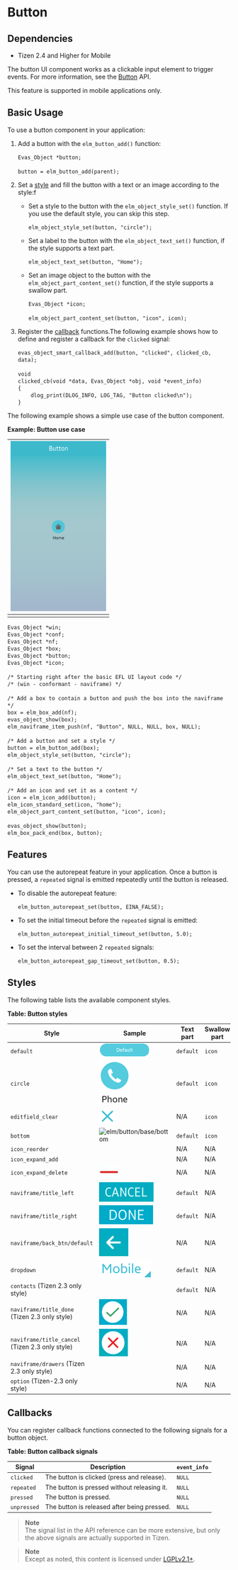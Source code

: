 # Button

## Dependencies

- Tizen 2.4 and Higher for Mobile

The button UI component works as a clickable input element to trigger events. For more information, see the [Button](../../../../../org.tizen.native.mobile.apireference/group__Elm__Button.html) API.

This feature is supported in mobile applications only.

## Basic Usage

To use a button component in your application:

1. Add a button with the `elm_button_add()` function:

   ```
   Evas_Object *button;

   button = elm_button_add(parent);
   ```

2. Set a [style](#style) and fill the button with a text or an image according to the style:f

   - Set a style to the button with the `elm_object_style_set()` function. If you use the default style, you can skip this step.

     ```
     elm_object_style_set(button, "circle");
     ```

   - Set a label to the button with the `elm_object_text_set()` function, if the style supports a text part.

     ```
     elm_object_text_set(button, "Home");
     ```

   - Set an image object to the button with the `elm_object_part_content_set()` function, if the style supports a swallow part.

     ```
     Evas_Object *icon;

     elm_object_part_content_set(button, "icon", icon);
     ```

3. Register the [callback](#callback) functions.The following example shows how to define and register a callback for the `clicked` signal:

   ```
   evas_object_smart_callback_add(button, "clicked", clicked_cb, data);

   void
   clicked_cb(void *data, Evas_Object *obj, void *event_info)
   {
       dlog_print(DLOG_INFO, LOG_TAG, "Button clicked\n");
   }
   ```

The following example shows a simple use case of the button component.

**Example: Button use case**

| ![Button](./media/button1.png) |
| -------------------------------------- |
|                                        |

```
Evas_Object *win;
Evas_Object *conf;
Evas_Object *nf;
Evas_Object *box;
Evas_Object *button;
Evas_Object *icon;

/* Starting right after the basic EFL UI layout code */
/* (win - conformant - naviframe) */

/* Add a box to contain a button and push the box into the naviframe */
box = elm_box_add(nf);
evas_object_show(box);
elm_naviframe_item_push(nf, "Button", NULL, NULL, box, NULL);

/* Add a button and set a style */
button = elm_button_add(box);
elm_object_style_set(button, "circle");

/* Set a text to the button */
elm_object_text_set(button, "Home");

/* Add an icon and set it as a content */
icon = elm_icon_add(button);
elm_icon_standard_set(icon, "home");
elm_object_part_content_set(button, "icon", icon);

evas_object_show(button);
elm_box_pack_end(box, button);
```

## Features

You can use the autorepeat feature in your application. Once a button is pressed, a `repeated` signal is emitted repeatedly until the button is released.

- To disable the autorepeat feature:

  ```
  elm_button_autorepeat_set(button, EINA_FALSE);
  ```

- To set the initial timeout before the `repeated` signal is emitted:

  ```
  elm_button_autorepeat_initial_timeout_set(button, 5.0);
  ```

- To set the interval between 2 `repeated` signals:

  ```
  elm_button_autorepeat_gap_timeout_set(button, 0.5);
  ```

## Styles

The following table lists the available component styles.

**Table: Button styles**

| Style                                    | Sample                                   | Text part | Swallow part |
| ---------------------------------------- | ---------------------------------------- | --------- | ------------ |
| `default`                                | ![elm/button/base/default](./media/button_default.png) | `default` | `icon`       |
| `circle`                                 | ![elm/button/base/circle](./media/button_circle.png) | `default` | `icon`       |
| `editfield_clear`                        | ![elm/button/base/editfield_clear](./media/button_editfield_clear.png) | N/A       | `icon`       |
| `bottom`                                 | ![elm/button/base/bottom](./media/bottom.png) | `default` | `icon`       |
| `icon_reorder`                           |                                          | N/A       | N/A          |
| `icon_expand_add`                        |                                          | N/A       | N/A          |
| `icon_expand_delete`                     | ![elm/button/base/icon_expand_delete](./media/icon_expand_delete.png) | N/A       | N/A          |
| `naviframe/title_left`                   | ![elm/button/base/naviframe/title_left](./media/button_title_left.png) | `default` | N/A          |
| `naviframe/title_right`                  | ![elm/button/base/naviframe/title_right](./media/button_title_right.png) | `default` | N/A          |
| `naviframe/back_btn/default`             | ![elm/button/base/naviframe/back_btn/default](./media/button_back_btn.png) | N/A       | N/A          |
| `dropdown`                               | ![elm/button/base/dropdown](./media/button_dropdown.png) | `default` | N/A          |
| `contacts` (Tizen 2.3 only style)        |                                          | `default` | N/A          |
| `naviframe/title_done` (Tizen 2.3 only style) | ![elm/button/base/naviframe/title_done](./media/button_title_done_23.png) | N/A       | N/A          |
| `naviframe/title_cancel` (Tizen 2.3 only style) | ![elm/button/base/naviframe/title_cancel](./media/button_title_cancel_23.png) | N/A       | N/A          |
| `naviframe/drawers` (Tizen 2.3 only style) |                                          | N/A       | N/A          |
| `option` (Tizen-2.3 only style)          |                                          | N/A       | N/A          |

## Callbacks

You can register callback functions connected to the following signals for a button object.

**Table: Button callback signals**

| Signal      | Description                              | `event_info` |
| ----------- | ---------------------------------------- | ------------ |
| `clicked`   | The button is clicked (press and release). | `NULL`       |
| `repeated`  | The button is pressed without releasing it. | `NULL`       |
| `pressed`   | The button is pressed.                   | `NULL`       |
| `unpressed` | The button is released after being pressed. | `NULL`       |

> **Note**  
> The signal list in the API reference can be more extensive, but only the above signals are actually supported in Tizen.

> **Note**  
> Except as noted, this content is licensed under [LGPLv2.1+](http://opensource.org/licenses/LGPL-2.1).


